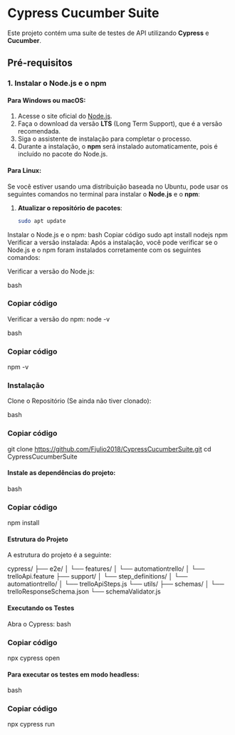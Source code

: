 # Cypress Cucumber Suite

Este projeto contém uma suíte de testes de API utilizando **Cypress** e **Cucumber**.

## Pré-requisitos

### 1. Instalar o Node.js e o npm

#### Para Windows ou macOS:
1. Acesse o site oficial do [Node.js](https://nodejs.org/).
2. Faça o download da versão **LTS** (Long Term Support), que é a versão recomendada.
3. Siga o assistente de instalação para completar o processo.
4. Durante a instalação, o **npm** será instalado automaticamente, pois é incluído no pacote do Node.js.

#### Para Linux:
Se você estiver usando uma distribuição baseada no Ubuntu, pode usar os seguintes comandos no terminal para instalar o **Node.js** e o **npm**:

1. **Atualizar o repositório de pacotes**:
   ```bash
   sudo apt update
Instalar o Node.js e o npm:
bash
Copiar código
sudo apt install nodejs npm
Verificar a versão instalada: Após a instalação, você pode verificar se o Node.js e o npm foram instalados corretamente com os seguintes comandos:

Verificar a versão do Node.js:

bash
   ### Copiar código

Verificar a versão do npm: node -v

bash
### Copiar código
npm -v

### Instalação
Clone o Repositório (Se ainda não tiver clonado):

bash
### Copiar código
git clone https://github.com/Fjulio2018/CypressCucumberSuite.git
cd CypressCucumberSuite


#### Instale as dependências do projeto:

bash
### Copiar código
npm install

#### Estrutura do Projeto
A estrutura do projeto é a seguinte:


cypress/
├── e2e/
│   └── features/
│       └── automationtrello/
│           └── trelloApi.feature
├── support/
│   └── step_definitions/
│       └── automationtrello/
│           └── trelloApiSteps.js
└── utils/
├── schemas/
│   └── trelloResponseSchema.json
└── schemaValidator.js
#### Executando os Testes
Abra o Cypress:
bash
### Copiar código
npx cypress open
#### Para executar os testes em modo headless:
bash
### Copiar código
npx cypress run
